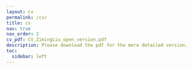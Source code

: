 ```yaml
---
layout: cv
permalink: /cv/
title: cv
nav: true
nav_order: 2
cv_pdf: CV_ZimingLiu_open_version.pdf
description: Please download the pdf for the more detailed version.
toc:
  sidebar: left
---
```

